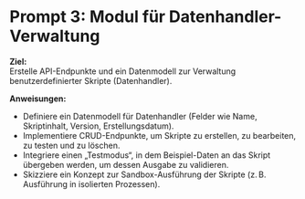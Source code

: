# Prompt 3: Modul für Datenhandler-Verwaltung

**Ziel:**  
Erstelle API-Endpunkte und ein Datenmodell zur Verwaltung benutzerdefinierter Skripte (Datenhandler).

**Anweisungen:**

- Definiere ein Datenmodell für Datenhandler (Felder wie Name, Skriptinhalt, Version, Erstellungsdatum).
- Implementiere CRUD-Endpunkte, um Skripte zu erstellen, zu bearbeiten, zu testen und zu löschen.
- Integriere einen „Testmodus“, in dem Beispiel-Daten an das Skript übergeben werden, um dessen Ausgabe zu validieren.
- Skizziere ein Konzept zur Sandbox-Ausführung der Skripte (z. B. Ausführung in isolierten Prozessen).